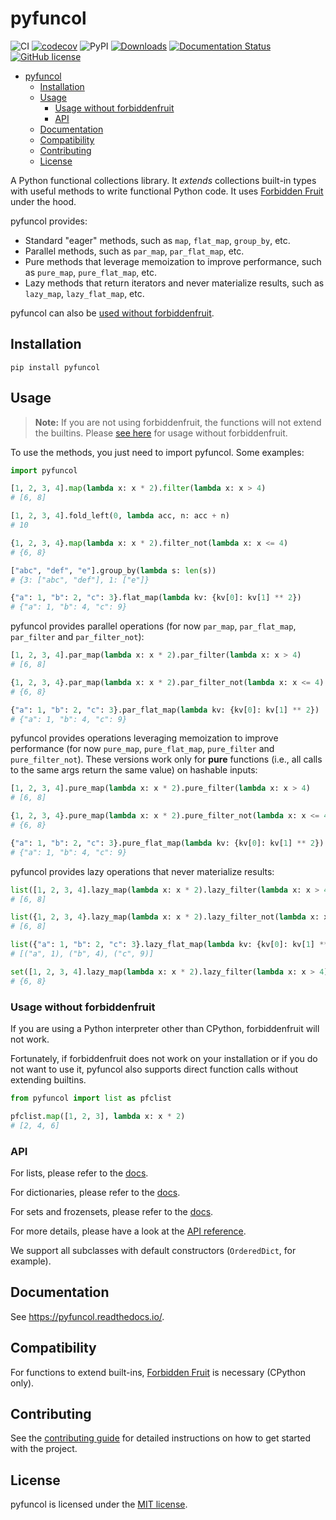 # pyfuncol

![CI](https://github.com/didactic-meme/pyfuncol/actions/workflows/python-app.yml/badge.svg)
[![codecov](https://codecov.io/gh/didactic-meme/pyfuncol/branch/main/graph/badge.svg)](https://codecov.io/gh/didactic-meme/pyfuncol)
![PyPI](https://img.shields.io/pypi/v/pyfuncol?color=blue)
[![Downloads](https://pepy.tech/badge/pyfuncol)](https://pepy.tech/project/pyfuncol)
[![Documentation Status](https://readthedocs.org/projects/pyfuncol/badge/?version=latest)](https://pyfuncol.readthedocs.io/en/latest/?badge=latest)
[![GitHub license](https://img.shields.io/github/license/didactic-meme/pyfuncol)](https://github.com/didactic-meme/pyfuncol/blob/main/LICENSE)

- [pyfuncol](#pyfuncol)
  - [Installation](#installation)
  - [Usage](#usage)
    - [Usage without forbiddenfruit](#usage-without-forbiddenfruit)
    - [API](#api)
  - [Documentation](#documentation)
  - [Compatibility](#compatibility)
  - [Contributing](#contributing)
  - [License](#license)

A Python functional collections library. It _extends_ collections built-in types with useful methods to write functional Python code. It uses [Forbidden Fruit](https://github.com/clarete/forbiddenfruit) under the hood.

pyfuncol provides:

- Standard "eager" methods, such as `map`, `flat_map`, `group_by`, etc.
- Parallel methods, such as `par_map`, `par_flat_map`, etc.
- Pure methods that leverage memoization to improve performance, such as `pure_map`, `pure_flat_map`, etc.
- Lazy methods that return iterators and never materialize results, such as `lazy_map`, `lazy_flat_map`, etc.

pyfuncol can also be [used without forbiddenfruit](#usage-without-forbiddenfruit).

## Installation

`pip install pyfuncol`

## Usage

> **Note:** If you are not using forbiddenfruit, the functions will not extend the builtins. Please [see here](#usage-without-forbiddenfruit) for usage without forbiddenfruit.

To use the methods, you just need to import pyfuncol. Some examples:

```python
import pyfuncol

[1, 2, 3, 4].map(lambda x: x * 2).filter(lambda x: x > 4)
# [6, 8]

[1, 2, 3, 4].fold_left(0, lambda acc, n: acc + n)
# 10

{1, 2, 3, 4}.map(lambda x: x * 2).filter_not(lambda x: x <= 4)
# {6, 8}

["abc", "def", "e"].group_by(lambda s: len(s))
# {3: ["abc", "def"], 1: ["e"]}

{"a": 1, "b": 2, "c": 3}.flat_map(lambda kv: {kv[0]: kv[1] ** 2})
# {"a": 1, "b": 4, "c": 9}
```

pyfuncol provides parallel operations (for now `par_map`, `par_flat_map`, `par_filter` and `par_filter_not`):

```python
[1, 2, 3, 4].par_map(lambda x: x * 2).par_filter(lambda x: x > 4)
# [6, 8]

{1, 2, 3, 4}.par_map(lambda x: x * 2).par_filter_not(lambda x: x <= 4)
# {6, 8}

{"a": 1, "b": 2, "c": 3}.par_flat_map(lambda kv: {kv[0]: kv[1] ** 2})
# {"a": 1, "b": 4, "c": 9}
```

pyfuncol provides operations leveraging memoization to improve performance (for now `pure_map`, `pure_flat_map`, `pure_filter` and `pure_filter_not`). These versions work only for **pure** functions (i.e., all calls to the same args return the same value) on hashable inputs:

```python
[1, 2, 3, 4].pure_map(lambda x: x * 2).pure_filter(lambda x: x > 4)
# [6, 8]

{1, 2, 3, 4}.pure_map(lambda x: x * 2).pure_filter_not(lambda x: x <= 4)
# {6, 8}

{"a": 1, "b": 2, "c": 3}.pure_flat_map(lambda kv: {kv[0]: kv[1] ** 2})
# {"a": 1, "b": 4, "c": 9}
```

pyfuncol provides lazy operations that never materialize results:

```python
list([1, 2, 3, 4].lazy_map(lambda x: x * 2).lazy_filter(lambda x: x > 4))
# [6, 8]

list({1, 2, 3, 4}.lazy_map(lambda x: x * 2).lazy_filter_not(lambda x: x <= 4))
# [6, 8]

list({"a": 1, "b": 2, "c": 3}.lazy_flat_map(lambda kv: {kv[0]: kv[1] ** 2}))
# [("a", 1), ("b", 4), ("c", 9)]

set([1, 2, 3, 4].lazy_map(lambda x: x * 2).lazy_filter(lambda x: x > 4))
# {6, 8}
```

### Usage without forbiddenfruit

If you are using a Python interpreter other than CPython, forbiddenfruit will not work.

Fortunately, if forbiddenfruit does not work on your installation or if you do not want to use it, pyfuncol also supports direct function calls without extending builtins.

```python
from pyfuncol import list as pfclist

pfclist.map([1, 2, 3], lambda x: x * 2)
# [2, 4, 6]
```

### API

For lists, please refer to the [docs](https://pyfuncol.readthedocs.io/en/latest/pyfuncol.html#module-pyfuncol.list).

For dictionaries, please refer to the [docs](https://pyfuncol.readthedocs.io/en/latest/pyfuncol.html#module-pyfuncol.dict).

For sets and frozensets, please refer to the [docs](https://pyfuncol.readthedocs.io/en/latest/pyfuncol.html#module-pyfuncol.set).

For more details, please have a look at the [API reference](https://pyfuncol.readthedocs.io/en/latest/modules.html).

We support all subclasses with default constructors (`OrderedDict`, for example).

## Documentation

See <https://pyfuncol.readthedocs.io/>.

## Compatibility

For functions to extend built-ins, [Forbidden Fruit](https://github.com/clarete/forbiddenfruit) is necessary (CPython only).

## Contributing

See the [contributing guide](https://github.com/didactic-meme/pyfuncol/blob/main/CONTRIBUTING.md) for detailed instructions on how to get started with the project.

## License

pyfuncol is licensed under the [MIT license](https://github.com/didactic-meme/pyfuncol/blob/main/LICENSE).
